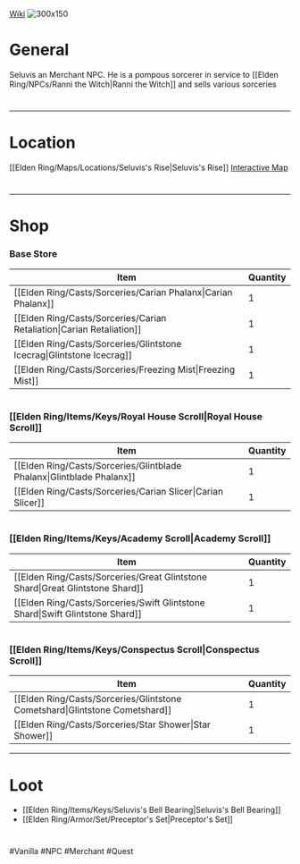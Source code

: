[Wiki](https://eldenring.wiki.fextralife.com/Preceptor+Seluvis)
![300x150](rsx_img_npc_preceptor_seluvis.png)

# General
Seluvis an Merchant NPC. He is a pompous sorcerer in service to [[Elden Ring/NPCs/Ranni the Witch|Ranni the Witch]] and sells various sorceries
#
<hr>

# Location
[[Elden Ring/Maps/Locations/Seluvis's Rise|Seluvis's Rise]] [Interactive Map](https://eldenring.wiki.fextralife.com/Interactive+Map?id=1801&code=mapA)
#
<hr>

# Shop
### Base Store
| Item | Quantity |
| ---- | -------- |
| [[Elden Ring/Casts/Sorceries/Carian Phalanx\|Carian Phalanx]] | 1 |
| [[Elden Ring/Casts/Sorceries/Carian Retaliation\|Carian Retaliation]] | 1 |
| [[Elden Ring/Casts/Sorceries/Glintstone Icecrag\|Glintstone Icecrag]] | 1 |
| [[Elden Ring/Casts/Sorceries/Freezing Mist\|Freezing Mist]] | 1 |
#
### [[Elden Ring/Items/Keys/Royal House Scroll|Royal House Scroll]]
| Item | Quantity |
| ---- | -------- |
| [[Elden Ring/Casts/Sorceries/Glintblade Phalanx\|Glintblade Phalanx]] | 1 |
| [[Elden Ring/Casts/Sorceries/Carian Slicer\|Carian Slicer]] | 1 |
#
### [[Elden Ring/Items/Keys/Academy Scroll|Academy Scroll]]
| Item | Quantity |
| ---- | -------- |
| [[Elden Ring/Casts/Sorceries/Great Glintstone Shard\|Great Glintstone Shard]] | 1 |
| [[Elden Ring/Casts/Sorceries/Swift Glintstone Shard\|Swift Glintstone Shard]] | 1 |
#
### [[Elden Ring/Items/Keys/Conspectus Scroll|Conspectus Scroll]]
| Item | Quantity |
| ---- | -------- |
| [[Elden Ring/Casts/Sorceries/Glintstone Cometshard\|Glintstone Cometshard]] | 1 |
| [[Elden Ring/Casts/Sorceries/Star Shower\|Star Shower]] | 1 |
<hr>

# Loot
- [[Elden Ring/Items/Keys/Seluvis's Bell Bearing|Seluvis's Bell Bearing]]
- [[Elden Ring/Armor/Set/Preceptor's Set|Preceptor's Set]]
#
#Vanilla #NPC #Merchant #Quest 
